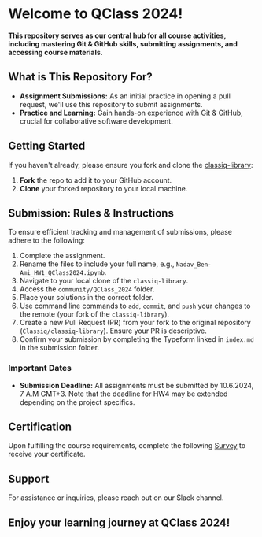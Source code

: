 # Welcome to QClass 2024!

**This repository serves as our central hub for all course activities, including mastering Git & GitHub skills, submitting assignments, and accessing course materials.**

## What is This Repository For?
- **Assignment Submissions:** As an initial practice in opening a pull request, we'll use this repository to submit assignments.
- **Practice and Learning:** Gain hands-on experience with Git & GitHub, crucial for collaborative software development.

## Getting Started
If you haven't already, please ensure you fork and clone the [classiq-library](https://github.com/Classiq/classiq-library):
1. **Fork** the repo to add it to your GitHub account.
2. **Clone** your forked repository to your local machine.

## Submission: Rules & Instructions
To ensure efficient tracking and management of submissions, please adhere to the following:
1. Complete the assignment.
2. Rename the files to include your full name, e.g., `Nadav_Ben-Ami_HW1_QClass2024.ipynb`.
3. Navigate to your local clone of the `classiq-library`.
4. Access the `community/QClass_2024` folder.
5. Place your solutions in the correct folder.
6. Use command line commands to `add`, `commit`, and `push` your changes to the remote (your fork of the `classiq-library`).
7. Create a new Pull Request (PR) from your fork to the original repository (`Classiq/classiq-library`). Ensure your PR is descriptive.
8. Confirm your submission by completing the Typeform linked in `index.md` in the submission folder.

### Important Dates
- **Submission Deadline:** All assignments must be submitted by 10.6.2024, 7 A.M GMT+3. Note that the deadline for HW4 may be extended depending on the project specifics.

## Certification
Upon fulfilling the course requirements, complete the following [Survey](https://fvrn0h72gwo.typeform.com/to/V2nZ8Nnn) to receive your certificate.

## Support
For assistance or inquiries, please reach out on our Slack channel.

## Enjoy your learning journey at QClass 2024!